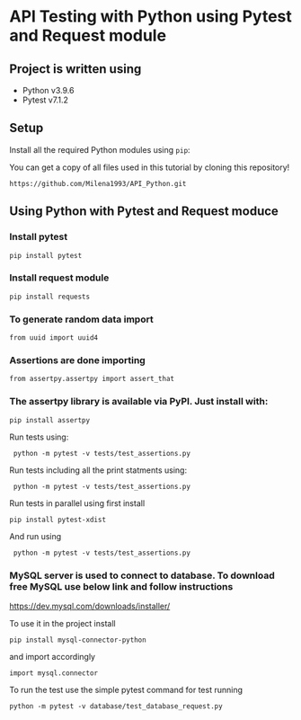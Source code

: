 # API Testing with Python using Pytest and Request module

## Project is written using 

* Python v3.9.6
* Pytest v7.1.2

## Setup

Install all the required Python modules using `pip`:

You can get a copy of all files used in this tutorial by cloning this repository!

```shell
https://github.com/Milena1993/API_Python.git
```

## Using Python  with Pytest and Request moduce

### Install pytest
```shell
pip install pytest
```
### Install request module

```shell
pip install requests
```
### To generate random data import
```shell
from uuid import uuid4
```
### Assertions are done importing
```shell
from assertpy.assertpy import assert_that
```
### The assertpy library is available via PyPI. Just install with:

```
pip install assertpy
```

Run tests using: 
```shell
 python -m pytest -v tests/test_assertions.py
```
Run tests including all the print statments using:
```shell
 python -m pytest -v tests/test_assertions.py
```
Run tests in parallel using first install 
```shell
pip install pytest-xdist
```
And  run using 
```shell
 python -m pytest -v tests/test_assertions.py
```
### MySQL server is used to connect to database. To download free MySQL use below link and follow instructions 
https://dev.mysql.com/downloads/installer/

To use it in the project install

```shell
pip install mysql-connector-python
```
and import accordingly 
```shell
import mysql.connector
```

To run the test use the simple pytest command for test running
```shell
python -m pytest -v database/test_database_request.py 
```
